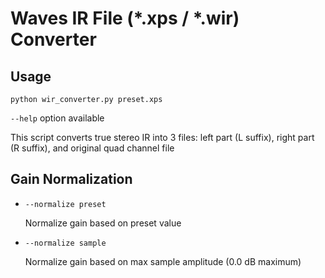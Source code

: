 # Waves IR File (*.xps / *.wir) Converter
## Usage
`python wir_converter.py preset.xps`

`--help` option available

This script converts true stereo IR into 3 files: left part (L suffix), right part (R suffix), and original quad channel file 

## Gain Normalization
* `--normalize preset`

    Normalize gain based on preset value

* `--normalize sample`

    Normalize gain based on max sample amplitude (0.0 dB maximum)
